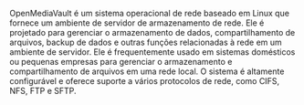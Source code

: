 OpenMediaVault é um sistema operacional de rede baseado em Linux que fornece um ambiente de servidor de armazenamento de rede. Ele é projetado para gerenciar o armazenamento de dados, compartilhamento de arquivos, backup de dados e outras funções relacionadas à rede em um ambiente de servidor. Ele é frequentemente usado em sistemas domésticos ou pequenas empresas para gerenciar o armazenamento e compartilhamento de arquivos em uma rede local. O sistema é altamente configurável e oferece suporte a vários protocolos de rede, como CIFS, NFS, FTP e SFTP.